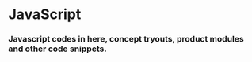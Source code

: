 # JavaScript

<h3>Javascript codes in here, concept tryouts, product modules and other code snippets.</h3>
